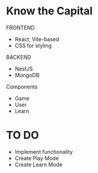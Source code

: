 # Know the Capital

FRONTEND

- React, Vite-based
- CSS for styling

BACKEND

- NestJS
- MongoDB

Components

- Game
- User
- Learn

# TO DO

- Implement functionality
- Create Play Mode
- Create Learn Mode
